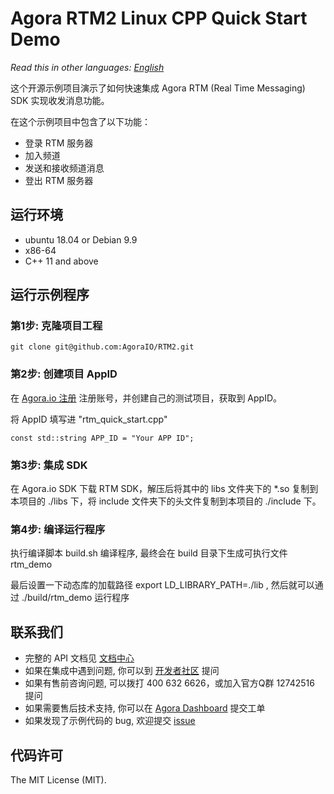 # Agora RTM2 Linux CPP Quick Start Demo

*Read this in other languages: [English](README.md)*

这个开源示例项目演示了如何快速集成 Agora RTM (Real Time Messaging) SDK 实现收发消息功能。

在这个示例项目中包含了以下功能：

- 登录 RTM 服务器
- 加入频道
- 发送和接收频道消息
- 登出 RTM 服务器

## 运行环境

- ubuntu 18.04 or Debian 9.9
- x86-64
- C++ 11 and above

## 运行示例程序

### 第1步: 克隆项目工程

```
git clone git@github.com:AgoraIO/RTM2.git
```

### 第2步: 创建项目 AppID

在 [Agora.io 注册](https://dashboard.agora.io/cn/signup/) 注册账号，并创建自己的测试项目，获取到 AppID。

将 AppID 填写进 "rtm_quick_start.cpp"

```
const std::string APP_ID = "Your APP ID";
```

### 第3步: 集成 SDK

在 Agora.io SDK 下载 RTM SDK，解压后将其中的 libs 文件夹下的 *.so 复制到本项目的 ./libs 下，将 include 文件夹下的头文件复制到本项目的 ./include 下。

### 第4步: 编译运行程序

执行编译脚本 build.sh 编译程序, 最终会在 build 目录下生成可执行文件 rtm_demo

最后设置一下动态库的加载路径 export LD_LIBRARY_PATH=./lib , 然后就可以通过 ./build/rtm_demo 运行程序


## 联系我们

- 完整的 API 文档见 [文档中心](https://doc.shengwang.cn/doc/rtm2/android/landing-page/)
- 如果在集成中遇到问题, 你可以到 [开发者社区](https://dev.agora.io/cn/) 提问
- 如果有售前咨询问题, 可以拨打 400 632 6626，或加入官方Q群 12742516 提问
- 如果需要售后技术支持, 你可以在 [Agora Dashboard](https://dashboard.agora.io) 提交工单
- 如果发现了示例代码的 bug, 欢迎提交 [issue](https://github.com/AgoraIO/Rtm2/issues)

## 代码许可

The MIT License (MIT).